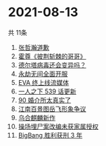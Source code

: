 # 2021-08-13
  共 11条

  <!-- BEGIN -->
  <!-- 最后更新时间:Fri Aug 13 2021 13:16:49 GMT+0000 (Coordinated Universal Time) -->
  1. [张哲瀚道歉](https://www.zhihu.com/search?q=张哲瀚)
1. [霍尊《披荆斩棘的哥哥》](https://www.zhihu.com/search?q=霍尊)
1. [德尔塔病毒还会变异吗？](https://www.zhihu.com/search?q=德尔塔)
1. [永劫无间全面开服](https://www.zhihu.com/search?q=永劫无间)
1. [EVA 终上线流媒体](https://www.zhihu.com/search?q=eva)
1. [一人之下 539 话更新](https://www.zhihu.com/search?q=一人之下)
1. [90 婚介所太真实了](https://www.zhihu.com/search?q=90婚介所)
1. [江南百景图岳飞形象争议](https://www.zhihu.com/search?q=江南百景图)
1. [乌合麒麟新作](https://www.zhihu.com/search?q=乌合麒麟)
1. [操场埋尸案改编未获家属授权](https://www.zhihu.com/search?q=操场埋尸案)
1. [BigBang 胜利获刑 3 年](https://www.zhihu.com/search?q=胜利被捕)
  <!-- END -->
  